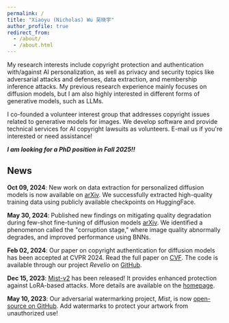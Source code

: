 ```yaml
---
permalink: /
title: "Xiaoyu (Nicholas) Wu 吴晓宇"
author_profile: true
redirect_from: 
  - /about/
  - /about.html
---
```

My research interests include copyright protection and authentication with/against AI personalization, as well as privacy and security topics like adversarial attacks and defenses, data extraction, and membership inference attacks. My previous research experience mainly focuses on diffusion models, but I am also highly interested in different forms of generative models, such as LLMs.

I co-founded a volunteer interest group that addresses copyright issues related to generative models for images. We develop software and provide technical services for AI copyright lawsuits as volunteers. E-mail us if you're interested or need assistance!

***I am looking for a PhD position in Fall 2025!!***

## News

**Oct 09, 2024**: New work on data extraction for personalized diffusion models is now available on [arXiv](https://arxiv.org/abs/2410.03039). We successfully extracted high-quality training data using publicly available checkpoints on HuggingFace.

**May 30, 2024**: Published new findings on mitigating quality degradation during few-shot fine-tuning of diffusion models [arXiv](https://arxiv.org/abs/2405.19931). We identified a phenomenon called the "corruption stage," where image quality abnormally degrades, and improved performance using BNNs.

**Feb 02, 2024**: Our paper on copyright authentication for diffusion models has been accepted at CVPR 2024. Read the full paper on [CVF](https://openaccess.thecvf.com/content/CVPR2024/papers/Wu_CGI-DM_Digital_Copyright_Authentication_for_Diffusion_Models_via_Contrasting_Gradient_CVPR_2024_paper.pdf). The code is available through our project *Revelio* on [GitHub](https://github.com/Nicholas0228/Revelio).

**Dec 15, 2023**: [Mist-v2](https://github.com/psyker-team/mist-v2) has been released! It provides enhanced protection against LoRA-based attacks. More details are available on the [homepage](https://psyker-team.github.io/index_en.html).

**May 10, 2023**: Our adversarial watermarking project, *Mist*, is now [open-source on GitHub](https://github.com/psyker-team/mist). Add watermarks to protect your artwork from unauthorized use!
